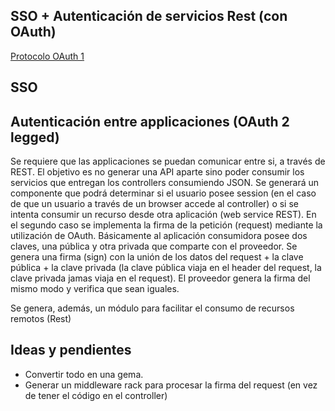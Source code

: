 SSO + Autenticación de servicios Rest (con OAuth)
-------------------------------------------------

[Protocolo OAuth 1](http://tools.ietf.org/html/rfc5849)

## SSO

## Autenticación entre applicaciones (OAuth 2 legged)

Se requiere que las applicaciones se puedan comunicar entre si, a través de REST.  El objetivo es no generar una API aparte sino poder consumir los servicios que entregan los controllers consumiendo JSON.
Se generará un componente que podrá determinar si el usuario posee session (en el caso de que un usuario a través de un browser accede al controller) o si se intenta consumir un recurso desde otra aplicación (web service REST).  En el segundo caso se implementa la firma de la petición (request) mediante la utilización de OAuth.  Básicamente al aplicación consumidora posee dos claves, una pública y otra privada que comparte con el proveedor. Se genera una firma (sign) con la unión de los datos del request + la clave pública + la clave privada (la clave pública viaja en el header del request, la clave privada jamas viaja en el request).  El proveedor genera la firma del mismo modo y verifica que sean iguales.

Se genera, además, un módulo para facilitar el consumo de recursos remotos (Rest)

## Ideas y pendientes

* Convertir todo en una gema.
* Generar un middleware rack para procesar la firma del request (en vez de tener el código en el controller)
